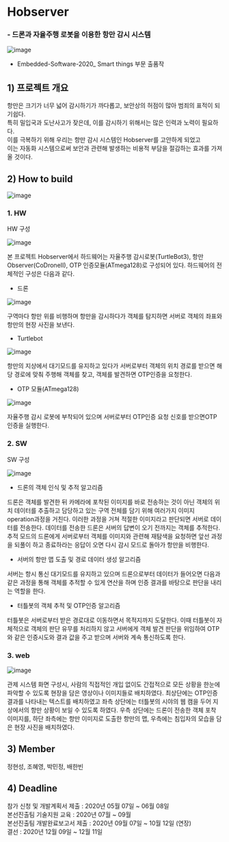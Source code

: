 # Hobserver
###  - 드론과 자율주행 로봇을 이용한 항만 감시 시스템   

![image](https://user-images.githubusercontent.com/24893215/95682434-2b4ebf80-0c20-11eb-9f3c-77334a34f68f.png)

 - Embedded-Software-2020_ Smart things 부문 출품작

## 1) 프로젝트 개요

   
항만은 크기가 너무 넓어 감시하기가 까다롭고, 보안상의 허점이 많아 범죄의 표적이 되기쉽다.    
특히 밀입국과 도난사고가 잦은데, 이를 감시하기 위해서는 많은 인력과 노력이 필요하다.   
이를 극복하기 위해 우리는 항만 감시 시스템인 Hobserver를 고안하게 되었고    
이는 자동화 시스템으로써 보안과 관련해 발생하는 비용적 부담을 절감하는 효과를 가져올 것이다.


## 2) How to build

 ![image](https://user-images.githubusercontent.com/24893215/95682473-5fc27b80-0c20-11eb-8b05-326d5c64cded.png)

### 1. HW

HW 구성

![image](https://user-images.githubusercontent.com/24893215/95682523-9f896300-0c20-11eb-9420-d8631554e86d.png)


 본 프로젝트 Hobserver에서 하드웨어는 자율주행 감시로봇(TurtleBot3), 항만Observer(CoDroneII),
 OTP 인증모듈(ATmega128)로 구성되어 있다. 하드웨어의 전체적인 구성은 다음과 같다.

 - 드론

 ![image](https://user-images.githubusercontent.com/24893215/95682602-0e66bc00-0c21-11eb-9b87-a286c36e0f6f.png)

구역마다 항만 위를 비행하며 항만을 감시하다가 객체를 탐지하면 서버로 객체의 좌표와 항만의 현장 사진을 보낸다.

 - Turtlebot

 ![image](https://user-images.githubusercontent.com/24893215/95682645-5c7bbf80-0c21-11eb-863d-ebbb09b643cc.png)

 항만의 지상에서 대기모드를 유지하고 있다가 
 서버로부터 객체의 위치 경로를 받으면
 해당 경로에 맞춰 주행해 객체를 찾고, 
 객체를 발견하면 OTP인증을 요청한다.

 - OTP 모듈(ATmega128)

 ![image](https://user-images.githubusercontent.com/24893215/95682685-94830280-0c21-11eb-815a-dd5ffe084a49.png)

 자율주행 감시 로봇에 부착되어 있으며 서버로부터 OTP인증 요청 신호를 받으면OTP인증을 실행한다. 


### 2. SW

SW 구성 

![image](https://user-images.githubusercontent.com/24893215/95683185-99958100-0c24-11eb-858f-0f4e27653893.png)


-  드론의 객체 인식 및 추적 알고리즘

드론은 객체를 발견한 뒤 카메라에 포착된 이미지를 바로 전송하는 것이 아닌 객체의 위치 
데이터를 추출하고 담당하고 있는 구역 전체를 담기 위해 여러가지 이미지 operation과정을
거친다. 이러한 과정을 거쳐 적절한 이미지라고 판단되면 서버로 데이터를 전송한다.
데이터를 전송한 드론은 서버의 답변이 오기 전까지는 객체를 추적한다. 
추적 모드의 드론에게 서버로부터 객체를 이미지와 관련해 재탐색을 요청하면 앞선 과정을 
되풀이 하고 종료하라는 응답이 오면 다시 감시 모드로 돌아가 항만을 비행한다.

-  서버의 항만 맵 도출 및 경로 데이터 생성 알고리즘

서버는 항시 통신 대기모드를 유지하고 있으며 드론으로부터 데이터가 들어오면 다음과 같은 
과정을 통해 객체를 추적할 수 있게 연산을 하며 인증 결과를 바탕으로 판단을 내리는 역할을
 한다. 

- 터틀봇의 객체 추적 및 OTP인증 알고리즘

터틀봇은 서버로부터 받은 경로대로 이동하면서 목적지까지 도달한다. 이때 터틀봇이 자체적으로 객체의 
판단 유무를 처리하지 않고 서버에게 객체 발견 판단을 위임하여 OTP와 같은 인증시도와 
결과 값을 주고 받으며 서버와 계속 통신하도록 한다. 



### 3. web

![image](https://user-images.githubusercontent.com/24893215/95683470-68b64b80-0c26-11eb-9b3c-706016f9d648.png)

관제 시스템 화면 구성시, 사람의 직접적인 개입 없이도 간접적으로 모든 상황을 한눈에 파악할 수 있도록 현장을 담은 영상이나 
이미지들로 배치하였다. 최상단에는 OTP인증 결과를 나타내는 텍스트를 배치하였고 좌측 상단에는 터틀봇의 시야의 웹 캠을 두어 
지상에서의 항만 상황이 보일 수 있도록 하였다. 우측 상단에는 드론이 전송한 객체 포착 이미지를, 하단 좌측에는 항만 이미지로 도출한 항만의 맵,
우측에는 침입자의 모습을 담은 현장 사진을 배치하였다.






## 3) Member
정현성, 조혜영, 박민정, 배한빈
## 4) Deadline
참가 신청 및 개발계획서 제출 :	2020년 05월 07일 ~ 06월 08일   
본선진출팀 기술지원 교육 :	2020년 07월 ~ 09월   
본선진출팀 개발완료보고서 제출 :	2020년 09월 07일 ~ 10월 12일 (연장)  
결선 :	2020년 12월 09일 ~ 12월 11일   
